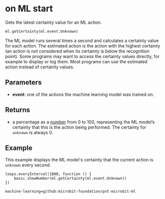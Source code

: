 # on ML start

Gets the latest certainty value for an ML action.

```sig
ml.getCertainty(ml.event.Unknown)
```

The ML model runs several times a second and calculates a certainty value for each action. The estimated action is the action with the highest certainty (an action is not considered when its certainty is below the recognition point). Some programs may want to access the certainty values directly, for example to display or log them. Most programs can use the estimated action instead of certainty values.

## Parameters

- **event**: one of the actions the machine learning model was trained on.

## Returns

- a percentage as a [number](/types/number) from 0 to 100, representing the ML model’s certainty that this is the action being performed. The certainty for `unknown` is always 0.

## Example

This example displays the ML model's certainty that the current action is `unknown` every second.

```blocks
loops.everyInterval(1000, function () {
    basic.showNumber(ml.getCertainty(ml.event.Unknown))
})
```

```package
machine-learning=github:microbit-foundation/pxt-microbit-ml
```
